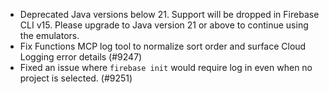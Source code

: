 - Deprecated Java versions below 21. Support will be dropped in Firebase CLI v15. Please upgrade to Java version 21 or above to continue using the emulators.
- Fix Functions MCP log tool to normalize sort order and surface Cloud Logging error details (#9247)
- Fixed an issue where `firebase init` would require log in even when no project is selected. (#9251)

